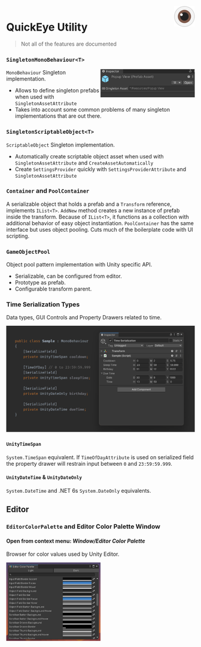 <img src="Documentation~/eyeLogo.png" align="right" width="11%" />

# QuickEye Utility
> Not all of the features are documented

### `SingletonMonoBehaviour<T>`


<img  src="Documentation~/PrefabLabel.png"  align="right" width="50%">

`MonoBehaviour` Singleton implementation.
* Allows to define singleton prefabs when used with `SingletonAssetAttribute`
* Takes into account some common problems of many singleton implementations that are out there.

### `SingletonScriptableObject<T>`

`ScriptableObject` Singleton implementation.

* Automatically create scriptable object asset when used with `SingletonAssetAttribute` and `CreateAssetAutomatically`
* Create `SettingsProvider` quickly with `SettingsProviderAttribute` and `SingletonAssetAttribute`

### `Container` and `PoolContainer`

A serializable object that holds a prefab and a `Transform` reference, implements `IList<T>`.
`AddNew` method creates a new instance of prefab inside the transform. Because of `IList<T>`, it functions as a
collection with additional behavior of easy object instantiation.
`PoolContainer` has the same interface but uses object pooling. Cuts much of the boilerplate code with UI scripting.

### `GameObjectPool`

Object pool pattern implementation with Unity specific API.

* Serializable, can be configured from editor.
* Prototype as prefab.
* Configurable transform parent.

### Time Serialization Types

Data types, GUI Controls and Property Drawers related to time.

![](Documentation~/TimeInspector.png)

#### `UnityTimeSpan`

`System.TimeSpan` equivalent. If `TimeOfDayAttribute` is used on serialized field the property drawer will restrain input between `0` and `23:59:59.999`. 

####  `UnityDateTime` & `UnityDateOnly`

`System.DateTime` and .NET 6s `System.DateOnly` equivalents.

## Editor

### `EditorColorPalette` and Editor Color Palette Window
#### Open from context menu: _Window/Editor Color Palette_

Browser for color values used by Unity Editor. 

<img  src="Documentation~/EditorColorPalette.png" width="50%">
